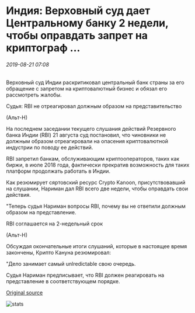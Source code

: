 # Индия: Верховный суд дает Центральному банку 2 недели, чтобы оправдать запрет на криптограф ...

###### 2019-08-21 07:08

Верховный суд Индии раскритиковал центральный банк страны за его обращение с запретом на криптовалютный бизнес и обязал его рассмотреть жалобы.

Судья: RBI не отреагировал должным образом на представительство

(Альт-Н)

На последнем заседании текущего слушания действий Резервного банка Индии (RBI) 21 августа суд постановил, что чиновники не должным образом отреагировали на опасения криптовалютной индустрии по поводу ее действий.

RBI запретил банкам, обслуживающим криптооператоров, таких как биржи, в июле 2018 года, фактически прекратив возможность для таких платформ продолжать работать в Индии.

Как резюмирует сяртовский ресурс Crypto Kanoon, присутствовавший на слушании, Нариман дал RBI всего две недели, чтобы оправдать свои действия.

"Теперь судья Нариман вопросы RBI, почему вы не ответили должным образом на представление.

RBI соглашается на 2-недельный срок

(Альт-Н)

Обсуждая окончательные итоги слушаний, которые в настоящее время закончены, Крипто Кануна резюмировал:

"Дело занимает самый unlredictable свою очередь.

Судья Нариман предписывает, что RBI должен реагировать на представление в соответствующем порядке.

[Original source](https://cointelegraph.com/news/india-supreme-court-gives-central-bank-2-weeks-to-justify-crypto-ban)

![stats](https://c.statcounter.com/11760860/0/a89fa40b/1/ "stats")
